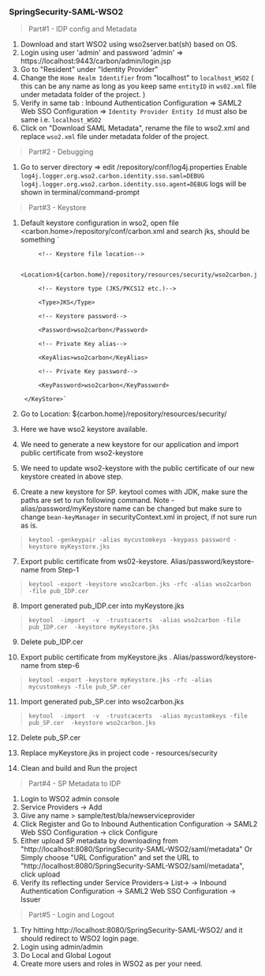 ### SpringSecurity-SAML-WSO2

> Part#1 - IDP config and Metadata

1. Download and start WSO2 using wso2server.bat(sh) based on OS.
2. Login using user 'admin' and password 'admin' => https://localhost:9443/carbon/admin/login.jsp
3. Go to "Resident" under "Identity Provider"
4. Change the `Home Realm Identifier` from "localhost" to `localhost_WSO2` ( this can be any name as long as you keep same `entityID` in `ws02.xml` file under metadata folder of the project. )
5. Verify in same tab : Inbound Authentication Configuration => SAML2 Web SSO Configuration => `Identity Provider Entity Id` must also be same i.e. `localhost_WSO2`
6. Click on "Download SAML Metadata", rename the file to wso2.xml and replace `wso2.xml` file under metadata folder of the project.

> Part#2 - Debugging
1. Go to server directory  => edit /repository/conf/log4j.properties 
    Enable 
    `log4j.logger.org.wso2.carbon.identity.sso.saml=DEBUG`
    `log4j.logger.org.wso2.carbon.identity.sso.agent=DEBUG`
    logs will be shown in terminal/command-prompt

> Part#3 - Keystore

1. Default keystore configuration in wso2, open file <carbon.home>/repository/conf/carbon.xml and search jks, should be something 
        `<KeyStore>

            <!-- Keystore file location-->

            <Location>${carbon.home}/repository/resources/security/wso2carbon.jks</Location>

            <!-- Keystore type (JKS/PKCS12 etc.)-->

            <Type>JKS</Type>

            <!-- Keystore password-->

            <Password>wso2carbon</Password>

            <!-- Private Key alias-->

            <KeyAlias>wso2carbon</KeyAlias>

            <!-- Private Key password-->

            <KeyPassword>wso2carbon</KeyPassword>

        </KeyStore>`

2.  Go to Location: ${carbon.home}/repository/resources/security/ 
3.  Here we have wso2 keystore available. 
4.  We need to generate a new keystore for our application and import public certificate from wso2-keystore
5.  We need to update wso2-keystore with the public certificate of our new keystore created in above step.

6. Create a new keystore for SP. keytool comes with JDK, make sure the paths are set to run following command. Note - alias/password/myKeystore name can be changed but make sure to change `bean-keyManager` in securityContext.xml in project, if not sure run as is.
   

>  `keytool -genkeypair -alias mycustomkeys -keypass password -keystore myKeystore.jks`

7. Export public certificate from ws02-keystore. Alias/password/keystore-name from Step-1
>  `keytool -export -keystore wso2carbon.jks -rfc -alias wso2carbon -file pub_IDP.cer`

8. Import generated pub_IDP.cer into myKeystore.jks
>  `keytool  -import  -v  -trustcacerts  -alias wso2carbon -file  pub_IDP.cer  -keystore myKeystore.jks`

9. Delete pub_IDP.cer

10. Export public certificate from myKeystore.jks . Alias/password/keystore-name from step-6
>  `keytool -export -keystore myKeystore.jks -rfc -alias mycustomkeys -file pub_SP.cer`

11. Import generated pub_SP.cer into wso2carbon.jks
>  `keytool  -import  -v  -trustcacerts  -alias mycustomkeys -file  pub_SP.cer  -keystore wso2carbon.jks`

12. Delete pub_SP.cer

13. Replace myKeystore.jks in project code - resources/security

14. Clean and build and Run the project

> Part#4 - SP Metadata to IDP

1. Login to WSO2 admin console
2. Service Providers -> Add
3. Give any name > sample/test/bla/newserviceprovider
4. Click Register and Go to Inbound Authentication Configuration -> SAML2 Web SSO Configuration -> click Configure
5. Either upload SP metadata by downloading from "http://localhost:8080/SpringSecurity-SAML-WSO2/saml/metadata" Or Simply choose "URL Configuration" and set the URL to "http://localhost:8080/SpringSecurity-SAML-WSO2/saml/metadata", click upload
6. Verify its reflecting under Service Providers-> List-> <SP> -> Inbound Authentication Configuration -> SAML2 Web SSO Configuration -> Issuer

> Part#5 - Login and Logout
1. Try hitting http://localhost:8080/SpringSecurity-SAML-WSO2/ and it should redirect to WSO2 login page.
2. Login using admin/admin
3. Do Local and Global Logout
4. Create more users and roles in WSO2 as per your need.
